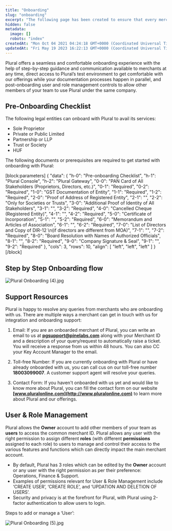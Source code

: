 ```yaml
---
title: "Onboarding"
slug: "onboarding"
excerpt: "The following page has been created to ensure that every merchant has a smooth onboarding experience with Plural."
hidden: false
metadata: 
  image: []
  robots: "index"
createdAt: "Mon Oct 04 2021 04:24:18 GMT+0000 (Coordinated Universal Time)"
updatedAt: "Fri May 19 2023 16:22:13 GMT+0000 (Coordinated Universal Time)"
---
```

Plural offers a seamless and comfortable onboarding experience with the help of step-by-step guidance and communication available to merchants at any time, direct access to Plural’s test environment to get comfortable with our offerings while your documentation processes happen in parallel, and post-onboarding user and role management controls to allow other members of your team to use Plural under the same company. 

## Pre-Onboarding Checklist

The following legal entities can onboard with Plural to avail its services: 

- Sole Proprietor
- Private or Public Limited
- Partnership or LLP
- Trust or Society
- HUF

The following documents or prerequisites are required to get started with onboarding with Plural:

[block:parameters]
{
  "data": {
    "h-0": "Pre-onboarding Checklist",
    "h-1": "Plural Console",
    "h-2": "Plural Gateway",
    "0-0": "PAN Card of All Stakeholders (Proprietors, Directors, etc.)",
    "0-1": "Required",
    "0-2": "Required",
    "1-0": "GST Documentation of Entity",
    "1-1": "Required",
    "1-2": "Required",
    "2-0": "Proof of Address of Registered Entity",
    "2-1": "",
    "2-2": "Only for Societies or Trusts",
    "3-0": "Additional Proof of Identity of All Stakeholders",
    "3-1": "",
    "3-2": "Required",
    "4-0": "Cancelled Cheque (Registered Entity)",
    "4-1": "",
    "4-2": "Required",
    "5-0": "Certificate of Incorporation",
    "5-1": "",
    "5-2": "Required",
    "6-0": "Memorandum and Articles of Association",
    "6-1": "",
    "6-2": "Required",
    "7-0": "List of Directors and Copy of DIR-12  \n(if directors are different from MOA)",
    "7-1": "",
    "7-2": "Required",
    "8-0": "Board Resolution with Names of Authorized Officials",
    "8-1": "",
    "8-2": "Required",
    "9-0": "Company Signature & Seal",
    "9-1": "",
    "9-2": "Required"
  },
  "cols": 3,
  "rows": 10,
  "align": [
    "left",
    "left",
    "left"
  ]
}
[/block]


## Step by Step Onboarding flow

![](https://files.readme.io/e09ae62-Plural_Onboarding_4.jpg "Plural Onboarding (4).jpg")

## Support Resources

Plural is happy to resolve any queries from merchants who are onboarding with us. There are multiple ways a merchant can get in touch with us for integration and onboarding support: 

1. Email: If you are an onboarded merchant of Plural, you can write an email to us at **[pgsupport@pinelabs.com](mailto:pgsupport@pinelabs.com)** along with your Merchant ID and a description of your query/request to automatically raise a ticket. You will receive a response from us within 48 hours. You can also CC your Key Account Manager to the email.

2. Toll-free Number: If you are currently onboarding with Plural or have already onboarded with us, you can call cus on our toll-free number **18003099007**. A customer support agent will resolve your queries.

3. Contact Form: If you haven't onboarded with us yet and would like to know more about Plural, you can fill the contact form on our website **[www.pluralonline.com](http://www.pluralonline.com)** to learn more about Plural and our offerings. 

## User & Role Management

Plural allows the **Owner** account to add other members of your team as **users** to access the common merchant ID. Plural allows any user with the right permission to assign different **roles** (with different **permissions** assigned to each role) to users to manage and control their access to the various features and functions which can directly impact the main merchant account.

- By default, Plural has 3 roles which can be edited by the **Owner** account or any user with the right permission as per their preference: Operations, Finance & Support. 
- Examples of permissions relevant for User & Role Management include ‘CREATE USER’, ‘CREATE ROLE’, and ‘UPDATION AND DELETION OF USERS’.
- Security and privacy is at the forefront for Plural, with Plural using 2-factor authentication to allow users to login. 

Steps to add or manage a ‘User’: 

![](https://files.readme.io/c73b564-Plural_Onboarding_5.jpg "Plural Onboarding (5).jpg")
